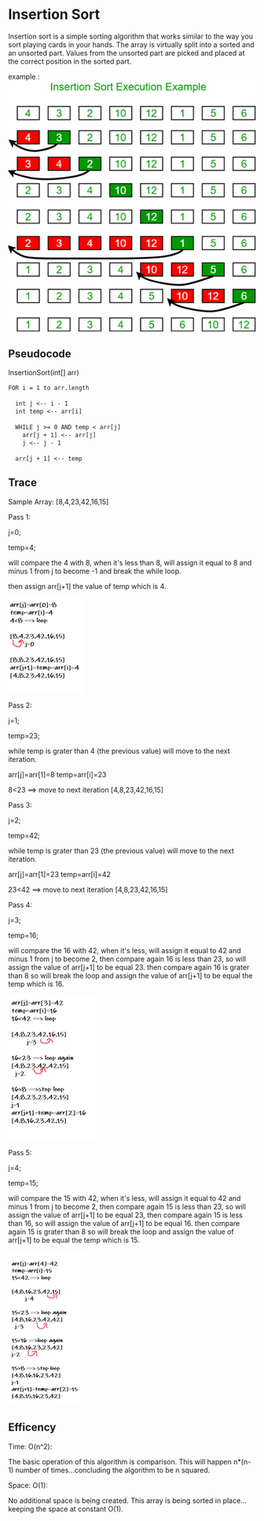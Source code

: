 # Insertion Sort

Insertion sort is a simple sorting algorithm that works similar to the way you sort playing cards in your hands. The array is virtually split into a sorted and an unsorted part. Values from the unsorted part are picked and placed at the correct position in the sorted part.

example :
![image](img/insertionsort.png)

## Pseudocode

  InsertionSort(int[] arr)

    FOR i = 1 to arr.length

      int j <-- i - 1
      int temp <-- arr[i]

      WHILE j >= 0 AND temp < arr[j]
        arr[j + 1] <-- arr[j]
        j <-- j - 1

      arr[j + 1] <-- temp

## Trace

Sample Array: [8,4,23,42,16,15]

Pass 1:

j=0;

temp=4;

will compare the 4 with 8, when it's less than 8, will assign it equal to 8 and minus 1 from j to become -1 and break the while loop.

then assign arr[j+1] the value of temp which is 4.


![image](img/step1.PNG)


Pass 2:

j=1;

temp=23;

while temp is grater than 4 (the previous value) will move to the next iteration.

arr[j]=arr[1]=8
temp=arr[i]=23

8<23 ==> move to next iteration
[4,8,23,42,16,15]

Pass 3:

j=2;

temp=42;


while temp is grater than 23 (the previous value) will move to the next iteration.

arr[j]=arr[1]=23
temp=arr[i]=42

23<42 ==> move to next iteration
[4,8,23,42,16,15]

Pass 4:

j=3;

temp=16;

will compare the 16 with 42, when it's less, will assign it equal to 42 and minus 1 from j to become 2, then compare again 16 is less than 23, so will assign the value of arr[j+1] to be equal 23. then compare again 16 is grater than 8 so will break the loop and assign the value of arr[j+1] to be equal the temp which is 16.


![image](img/step4.PNG)


Pass 5:

j=4;

temp=15;

will compare the 15 with 42, when it's less, will assign it equal to 42 and minus 1 from j to become 2, then compare again 15 is less than 23, so will assign the value of arr[j+1] to be equal 23, then compare again 15 is less than 16, so will assign the value of arr[j+1] to be equal 16. then compare again 15 is grater than 8 so will break the loop and assign the value of arr[j+1] to be equal the temp which is 15.


![image](img/step5.PNG)


## Efficency

Time: O(n^2):

The basic operation of this algorithm is comparison. This will happen n*(n-1) number of times…concluding the algorithm to be n squared.

Space: O(1):

No additional space is being created. This array is being sorted in place…keeping the space at constant O(1).